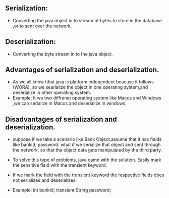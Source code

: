 ## Serialization:
- Converting the java object in to stream of bytes to store in the database ,or to sent over the network.

## Deserialization:
- Converting the byte stream in to the java object.

## Advantages of serialization and deserialization.
- As we all know tthat java is platform independent beacuse it follows (WORA), so we searialize the object in one operating system,and deserialize in other operating system.
- Example: It we two diffrenet operating system like Macos and Windows ,we can serialize in Macos and deserialize in windows.

## Disadvantages of serialization and deserialization.
- suppose if we take a scenario like Bank Object,assume that it has fields like bankId, password. what if we serialize that object and sent through the network. so that the object data gets manipulated by the third party.

- To solve this type of problems, java came with the solution. Easily mark the sensitive field with the transient keyword.
- If we mark the field with the transient keyword the respective fields does not serializes and deserializes.

- Example:
    int bankId;
    transient String password;



